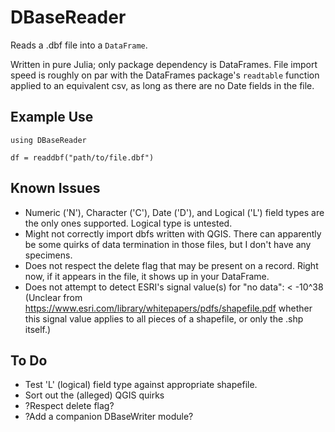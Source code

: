 # DBaseReader

Reads a .dbf file into a `DataFrame`.

Written in pure Julia; only package dependency is DataFrames. File import
speed is roughly on par with the DataFrames package's `readtable` function
applied to an equivalent csv, as long as there are no Date fields in the file.

Example Use
-----------

    using DBaseReader

    df = readdbf("path/to/file.dbf")

Known Issues
------------

* Numeric ('N'), Character ('C'), Date ('D'), and Logical ('L') field types
  are the only ones supported. Logical type is untested.
* Might not correctly import dbfs written with QGIS. There can apparently
  be some quirks of data termination in those files, but I don't have any
  specimens.
* Does not respect the delete flag that may be present on a record.
  Right now, if it appears in the file, it shows up in your DataFrame.
* Does not attempt to detect ESRI's signal value(s) for "no data": < -10^38
  (Unclear from https://www.esri.com/library/whitepapers/pdfs/shapefile.pdf
  whether this signal value applies to all pieces of a shapefile, or only
  the .shp itself.)


To Do
-----

* Test 'L' (logical) field type against appropriate shapefile.
* Sort out the (alleged) QGIS quirks
* ?Respect delete flag?
* ?Add a companion DBaseWriter module?
